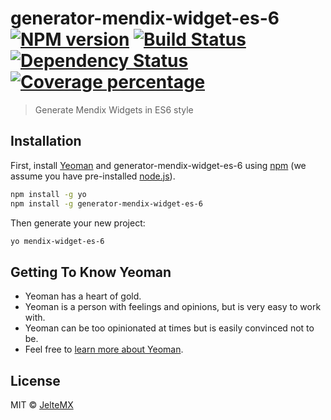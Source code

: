 # generator-mendix-widget-es-6 [![NPM version][npm-image]][npm-url] [![Build Status][travis-image]][travis-url] [![Dependency Status][daviddm-image]][daviddm-url] [![Coverage percentage][coveralls-image]][coveralls-url]
> Generate Mendix Widgets in ES6 style

## Installation

First, install [Yeoman](http://yeoman.io) and generator-mendix-widget-es-6 using [npm](https://www.npmjs.com/) (we assume you have pre-installed [node.js](https://nodejs.org/)).

```bash
npm install -g yo
npm install -g generator-mendix-widget-es-6
```

Then generate your new project:

```bash
yo mendix-widget-es-6
```

## Getting To Know Yeoman

 * Yeoman has a heart of gold.
 * Yeoman is a person with feelings and opinions, but is very easy to work with.
 * Yeoman can be too opinionated at times but is easily convinced not to be.
 * Feel free to [learn more about Yeoman](http://yeoman.io/).

## License

MIT © [JelteMX]()


[npm-image]: https://badge.fury.io/js/generator-mendix-widget-es-6.svg
[npm-url]: https://npmjs.org/package/generator-mendix-widget-es-6
[travis-image]: https://travis-ci.org/JelteMX/generator-mendix-widget-es-6.svg?branch=master
[travis-url]: https://travis-ci.org/JelteMX/generator-mendix-widget-es-6
[daviddm-image]: https://david-dm.org/JelteMX/generator-mendix-widget-es-6.svg?theme=shields.io
[daviddm-url]: https://david-dm.org/JelteMX/generator-mendix-widget-es-6
[coveralls-image]: https://coveralls.io/repos/JelteMX/generator-mendix-widget-es-6/badge.svg
[coveralls-url]: https://coveralls.io/r/JelteMX/generator-mendix-widget-es-6
